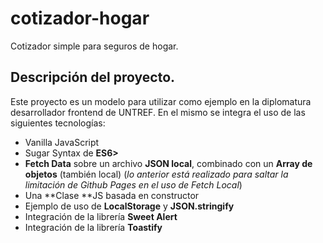 # cotizador-hogar
Cotizador simple para seguros de hogar.

## Descripción del proyecto.
Este proyecto es un modelo para utilizar como ejemplo en la diplomatura desarrollador frontend de UNTREF. 
En el mismo se integra el uso de las siguientes tecnologías:

* Vanilla JavaScript
* Sugar Syntax de **ES6>**
* **Fetch Data** sobre un archivo **JSON local**, combinado con un **Array de objetos** (también local)
  (_lo anterior está realizado para saltar la limitación de Github Pages en el uso de Fetch Local_)
* Una **Clase **JS basada en constructor
* Ejemplo de uso de **LocalStorage** y **JSON.stringify** 
* Integración de la librería **Sweet Alert**
* Integración de la librería **Toastify**
